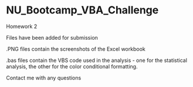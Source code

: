 # NU_Bootcamp_VBA_Challenge
Homework 2

Files have been added for submission


.PNG files contain the screenshots of the Excel workbook


.bas files contain the VBS code used in the analysis - one for the statistical analysis, the other for the color conditional formatting.


Contact me with any questions

